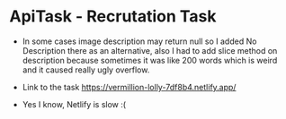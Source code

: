 # ApiTask - Recrutation Task


- In some cases image description may return null so I added No Description there as an alternative, also I had to add slice method on description because sometimes it was like 200 words which is weird and it caused really ugly overflow.  

- Link to the task https://vermillion-lolly-7df8b4.netlify.app/

- Yes I know, Netlify is slow :(


